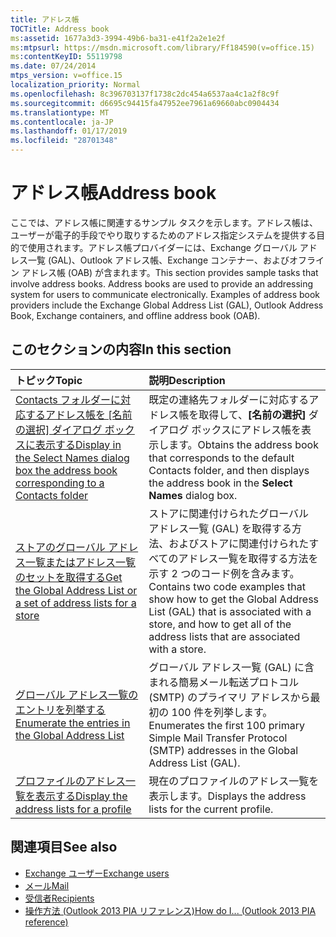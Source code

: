 ```yaml
---
title: アドレス帳
TOCTitle: Address book
ms:assetid: 1677a3d3-3994-49b6-ba31-e41f2a2e1e2f
ms:mtpsurl: https://msdn.microsoft.com/library/Ff184590(v=office.15)
ms:contentKeyID: 55119798
ms.date: 07/24/2014
mtps_version: v=office.15
localization_priority: Normal
ms.openlocfilehash: 8c396703137f1738c2dc454a6537aa4c1a2f8c9f
ms.sourcegitcommit: d6695c94415fa47952ee7961a69660abc0904434
ms.translationtype: MT
ms.contentlocale: ja-JP
ms.lasthandoff: 01/17/2019
ms.locfileid: "28701348"
---
```

# <a name="address-book"></a><span data-ttu-id="ea76e-102">アドレス帳</span><span class="sxs-lookup"><span data-stu-id="ea76e-102">Address book</span></span>

<span data-ttu-id="ea76e-p101">ここでは、アドレス帳に関連するサンプル タスクを示します。アドレス帳は、ユーザーが電子的手段でやり取りするためのアドレス指定システムを提供する目的で使用されます。アドレス帳プロバイダーには、Exchange グローバル アドレス一覧 (GAL)、Outlook アドレス帳、Exchange コンテナー、およびオフライン アドレス帳 (OAB) が含まれます。</span><span class="sxs-lookup"><span data-stu-id="ea76e-p101">This section provides sample tasks that involve address books. Address books are used to provide an addressing system for users to communicate electronically. Examples of address book providers include the Exchange Global Address List (GAL), Outlook Address Book, Exchange containers, and offline address book (OAB).</span></span>

## <a name="in-this-section"></a><span data-ttu-id="ea76e-106">このセクションの内容</span><span class="sxs-lookup"><span data-stu-id="ea76e-106">In this section</span></span>

|<span data-ttu-id="ea76e-107">トピック</span><span class="sxs-lookup"><span data-stu-id="ea76e-107">Topic</span></span>|<span data-ttu-id="ea76e-108">説明</span><span class="sxs-lookup"><span data-stu-id="ea76e-108">Description</span></span>|
|:----|:----------|
|<span data-ttu-id="ea76e-109">[Contacts フォルダーに対応するアドレス帳を [名前の選択] ダイアログ ボックスに表示する](how-to-display-in-the-select-names-dialog-box-the-address-book-corresponding-to-a-contacts-folder.md)</span><span class="sxs-lookup"><span data-stu-id="ea76e-109">[Display in the Select Names dialog box the address book corresponding to a Contacts folder](how-to-display-in-the-select-names-dialog-box-the-address-book-corresponding-to-a-contacts-folder.md)</span></span>  |<span data-ttu-id="ea76e-110">既定の連絡先フォルダーに対応するアドレス帳を取得して、**[名前の選択]** ダイアログ ボックスにアドレス帳を表示します。</span><span class="sxs-lookup"><span data-stu-id="ea76e-110">Obtains the address book that corresponds to the default Contacts folder, and then displays the address book in the **Select Names** dialog box.</span></span>|
|[<span data-ttu-id="ea76e-111">ストアのグローバル アドレス一覧またはアドレス一覧のセットを取得する</span><span class="sxs-lookup"><span data-stu-id="ea76e-111">Get the Global Address List or a set of address lists for a store</span></span>](how-to-get-the-global-address-list-or-a-set-of-address-lists-for-a-store.md) |<span data-ttu-id="ea76e-112">ストアに関連付けられたグローバル アドレス一覧 (GAL) を取得する方法、およびストアに関連付けられたすべてのアドレス一覧を取得する方法を示す 2 つのコード例を含みます。</span><span class="sxs-lookup"><span data-stu-id="ea76e-112">Contains two code examples that show how to get the Global Address List (GAL) that is associated with a store, and how to get all of the address lists that are associated with a store.</span></span>|
|[<span data-ttu-id="ea76e-113">グローバル アドレス一覧のエントリを列挙する</span><span class="sxs-lookup"><span data-stu-id="ea76e-113">Enumerate the entries in the Global Address List</span></span>](how-to-enumerate-the-entries-in-the-global-address-list.md)  |<span data-ttu-id="ea76e-114">グローバル アドレス一覧 (GAL) に含まれる簡易メール転送プロトコル (SMTP) のプライマリ アドレスから最初の 100 件を列挙します。</span><span class="sxs-lookup"><span data-stu-id="ea76e-114">Enumerates the first 100 primary Simple Mail Transfer Protocol (SMTP) addresses in the Global Address List (GAL).</span></span>|
|[<span data-ttu-id="ea76e-115">プロファイルのアドレス一覧を表示する</span><span class="sxs-lookup"><span data-stu-id="ea76e-115">Display the address lists for a profile</span></span>](how-to-display-the-address-lists-for-a-profile.md)  |<span data-ttu-id="ea76e-116">現在のプロファイルのアドレス一覧を表示します。</span><span class="sxs-lookup"><span data-stu-id="ea76e-116">Displays the address lists for the current profile.</span></span>

## <a name="see-also"></a><span data-ttu-id="ea76e-117">関連項目</span><span class="sxs-lookup"><span data-stu-id="ea76e-117">See also</span></span>

- [<span data-ttu-id="ea76e-118">Exchange ユーザー</span><span class="sxs-lookup"><span data-stu-id="ea76e-118">Exchange users</span></span>](exchange-users.md)
- [<span data-ttu-id="ea76e-119">メール</span><span class="sxs-lookup"><span data-stu-id="ea76e-119">Mail</span></span>](mail.md)
- [<span data-ttu-id="ea76e-120">受信者</span><span class="sxs-lookup"><span data-stu-id="ea76e-120">Recipients</span></span>](recipients.md)
- [<span data-ttu-id="ea76e-121">操作方法 (Outlook 2013 PIA リファレンス)</span><span class="sxs-lookup"><span data-stu-id="ea76e-121">How do I... (Outlook 2013 PIA reference)</span></span>](how-do-i-outlook-2013-pia-reference.md)

